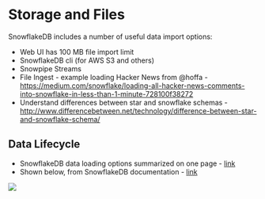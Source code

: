 # Storage and Files

SnowflakeDB includes a number of useful data import options:   
- Web UI has 100 MB file import limit
- SnowflakeDB cli (for AWS S3 and others)
- Snowpipe Streams
- File Ingest - example loading Hacker News from @hoffa - https://medium.com/snowflake/loading-all-hacker-news-comments-into-snowflake-in-less-than-1-minute-728100f38272
- Understand differences between star and snowflake schemas - http://www.differencebetween.net/technology/difference-between-star-and-snowflake-schema/

## Data Lifecycle

- SnowflakeDB data loading options summarized on one page - [link](https://docs.snowflake.com/en/user-guide/data-load-overview.html)
- Shown below, from SnowflakeDB documentation - [link](https://docs.snowflake.com/en/user-guide/data-lifecycle.html)

<img src="https://github.com/lynnlangit/learn-snowflakedb/blob/main/images/lifecycle.png">
